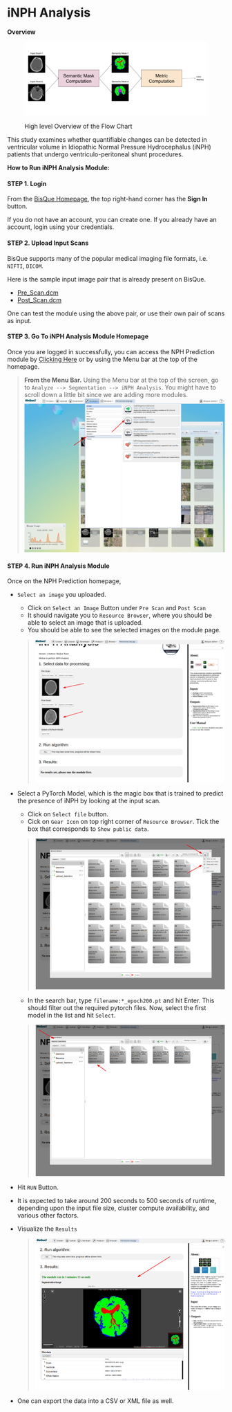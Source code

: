 # iNPH Analysis

**Overview**

<figure><img src="../../.gitbook/assets/image.png" alt=""><figcaption><p>High level Overview of the Flow Chart</p></figcaption></figure>

This study examines whether quantifiable changes can be detected in ventricular volume in Idiopathic Normal Pressure Hydrocephalus (iNPH) patients that undergo ventriculo-peritoneal shunt procedures.

**How to Run iNPH Analysis Module:**

#### STEP 1. Login

From the [BisQue Homepage](https://bisque2.ece.ucsb.edu/), the top right-hand corner has the **Sign In** button.

If you do not have an account, you can create one. If you already have an account, login using your credentials.

#### STEP 2. Upload Input Scans

BisQue supports many of the popular medical imaging file formats, i.e. `NIFTI`, `DICOM`.&#x20;

Here is the sample input image pair that is already present on BisQue.

* [Pre\_Scan.dcm](https://bisque2.ece.ucsb.edu/client\_service/view?resource=https://bisque2.ece.ucsb.edu/data\_service/00-F5GBk3yZsvSeZwDAf2PJXh)
* [Post\_Scan.dcm](https://bisque2.ece.ucsb.edu/client\_service/view?resource=https://bisque2.ece.ucsb.edu/data\_service/00-LeRtVAWHY2yXHQrQYefGGa)

One can test the module using the above pair, or use their own pair of scans as input.

#### STEP 3. Go To iNPH Analysis Module Homepage

Once you are logged in successfully, you can access the NPH Prediction module by [Clicking Here](https://bisque2.ece.ucsb.edu/module\_service/inphanalysis/?wpublic=1) or by using the Menu bar at the top of the homepage.

> **From the Menu Bar.** Using the Menu bar at the top of the screen, go to `Analyze --> Segmentation --> iNPH Analysis`. You might have to scroll down a little bit since we are adding more modules.\
> ![](<../../.gitbook/assets/image (1).png>)

#### STEP 4. Run iNPH Analysis Module

Once on the NPH Prediction homepage,

*   `Select an image` you uploaded.

    * Click on `Select an Image` Button under `Pre Scan` and `Post Scan`
    * It should navigate you to `Resource Browser`, where you should be able to select an image that is uploaded.
    * You should be able to see the selected images on the module page.

    > ![](<../../.gitbook/assets/image (2).png>)
*   Select a PyTorch Model, which is the magic box that is trained to predict the presence of iNPH by looking at the input scan.

    * Click on `Select file` button.
    * Cick on `Gear Icon` on top right corner of `Resource Browser`. Tick the box that corresponds to `Show public data`.

    > <img src="../../.gitbook/assets/nph_module/nph_fig_select_pytorch_model.png" alt="" data-size="original">

    * In the search bar, type `filename:*_epoch200.pt` and hit Enter. This should filter out the required pytorch files. Now, select the first model in the list and hit `Select`.

    > <img src="../../.gitbook/assets/nph_module/nph_fig_select_pytorch_model_step2.png" alt="" data-size="original">
* Hit `RUN` Button.
* It is expected to take around 200 seconds to 500 seconds of runtime, depending upon the input file size, cluster compute availability, and various other factors.
*   Visualize the `Results`

    > <img src="../../.gitbook/assets/nph_module/nph_fig_vis_results.png" alt="" data-size="original">
* One can export the data into a CSV or XML file as well.

##

